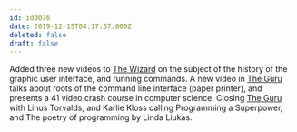 ```yaml
---
id: id0076
date: 2019-12-15T04:17:37.000Z
deleted: false
draft: false
---
```


Added three new videos to [The Wizard][1] on the subject of the history of the graphic user interface, and running commands. A new video in [The Guru][2] talks about roots of the command line interface (paper printer), and presents a 41 video crash course in computer science. Closing [The Guru][3] with Linus Torvalds, and Karlie Kloss calling Programming a Superpower, and The poetry of programming by Linda Liukas.

[1]: the-wizard.html
[2]: the-guru.html
[3]: the-guru.html